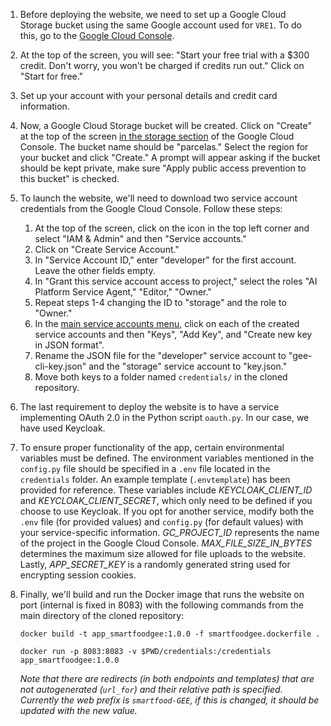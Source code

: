 1. Before deploying the website, we need to set up a Google Cloud Storage bucket using the same Google account used for `VRE1`. To do this, go to the [Google Cloud Console](https://console.cloud.google.com/).
2. At the top of the screen, you will see: "Start your free trial with a $300 credit. Don't worry, you won't be charged if credits run out." Click on "Start for free."
3. Set up your account with your personal details and credit card information.
4. Now, a Google Cloud Storage bucket will be created. Click on "Create" at the top of the screen [in the storage section](https://console.cloud.google.com/storage) of the Google Cloud Console. The bucket name should be "parcelas." Select the region for your bucket and click "Create." A prompt will appear asking if the bucket should be kept private, make sure "Apply public access prevention to this bucket" is checked.
5. To launch the website, we'll need to download two service account credentials from the Google Cloud Console. Follow these steps:
    1. At the top of the screen, click on the icon in the top left corner and select "IAM & Admin" and then "Service accounts."
    2. Click on "Create Service Account."
    3. In "Service Account ID," enter "developer" for the first account. Leave the other fields empty.
    4. In "Grant this service account access to project," select the roles "AI Platform Service Agent," "Editor," "Owner."
    5. Repeat steps 1-4 changing the ID to "storage" and the role to "Owner."
    6. In the [main service accounts menu](https://console.cloud.google.com/iam-admin/serviceaccounts), click on each of the created service accounts and then "Keys", "Add Key", and "Create new key in JSON format".
    7. Rename the JSON file for the "developer" service account to "gee-cli-key.json" and the "storage" service account to "key.json."
    8. Move both keys to a folder named `credentials/` in the cloned repository.
6. The last requirement to deploy the website is to have a service implementing OAuth 2.0 in the Python script `oauth.py`. In our case, we have used Keycloak.
7. To ensure proper functionality of the app, certain environmental variables must be defined. The environment variables mentioned in the `config.py` file should be specified in a `.env` file located in the `credentials` folder. An example template (`.envtemplate`) has been provided for reference. These variables include *KEYCLOAK_CLIENT_ID* and *KEYCLOAK_CLIENT_SECRET*, which only need to be defined if you choose to use Keycloak. If you opt for another service, modify both the `.env` file (for provided values) and `config.py` (for default values) with your service-specific information. *GC_PROJECT_ID* represents the name of the project in the Google Cloud Console. *MAX_FILE_SIZE_IN_BYTES* determines the maximum size allowed for file uploads to the website. Lastly, *APP_SECRET_KEY* is a randomly generated string used for encrypting session cookies.
8. Finally, we'll build and run the Docker image that runs the website on port (internal is fixed in 8083) with the following commands from the main directory of the cloned repository:
    ```
    docker build -t app_smartfoodgee:1.0.0 -f smartfoodgee.dockerfile .
    ```
    ```
    docker run -p 8083:8083 -v $PWD/credentials:/credentials app_smartfoodgee:1.0.0
    ```


    *Note that there are redirects (in both endpoints and templates) that are not autogenerated (`url_for`) and their relative path is specified. Currently the web prefix is `smartfood-GEE`, if this is changed, it should be updated with the new value.*